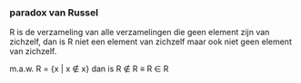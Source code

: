 ### paradox van Russel
R is de verzameling van alle verzamelingen die geen element zijn van zichzelf, dan is R niet een element van zichzelf maar ook niet geen element van zichzelf.

m.a.w.
R = {x | x  ∉ x} dan is R ∉ R ≡ R ∈ R